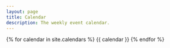 ```yaml
---
layout: page
title: Calendar
description: The weekly event calendar.
---
```


{% for calendar in site.calendars %}
{{ calendar }}
{% endfor %}
